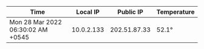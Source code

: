 | Time     | Local IP | Public IP | Temperature |
| ----------- | ----------- | ----------- | ----------- |
| Mon 28 Mar 2022 06:30:02 AM +0545      | 10.0.2.133     | 202.51.87.33  | 52.1° |
